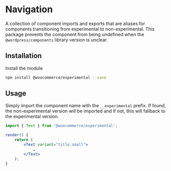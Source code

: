 # Navigation

A collection of component imports and exports that are aliases for components transitioning from experimental to non-experimental.  This package prevents the component from being undefined when the `@wordpress/components` library version is unclear.

## Installation

Install the module

```bash
npm install @woocommerce/experimental --save
```

## Usage

Simply import the component name with the `__experimental` prefix.  If found, the non-experimental version will be imported and if not, this will fallback to the experimental version.

```jsx
import { Text } from '@woocommerce/experimental';

render() {
	return (
		<Text variant="title.small">
			…
		</Text>
	);
}
```
